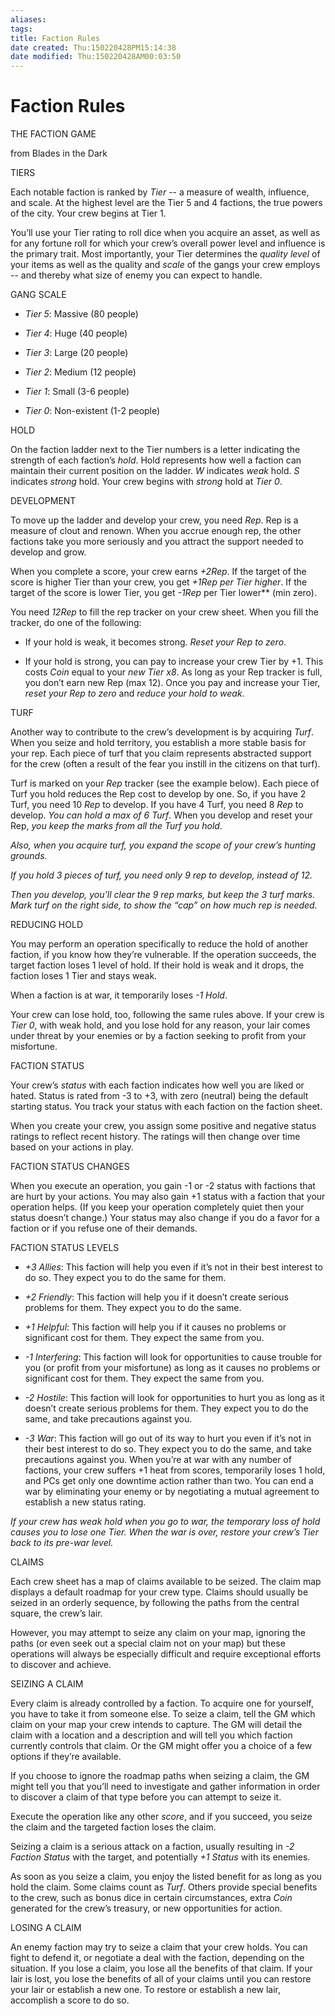 ```yaml
---
aliases: 
tags: 
title: Faction Rules
date created: Thu:150220428PM15:14:38
date modified: Thu:150220428AM00:03:50
---
```

# Faction Rules
THE FACTION GAME

from Blades in the Dark

  

TIERS

 Each notable faction is ranked by _Tier_ -- a measure of wealth, influence, and scale. At the highest level are the Tier 5 and 4 factions, the true powers of the city. Your crew begins at Tier 1.

 You’ll use your Tier rating to roll dice when you acquire an asset, as well as for any fortune roll for which your crew’s overall power level and influence is the primary trait. Most importantly, your Tier determines the _quality level_ of your items as well as the quality and _scale_ of the gangs your crew employs -- and thereby what size of enemy you can expect to handle.

  

GANG SCALE

* _Tier 5_: Massive (80 people)

* _Tier 4_: Huge (40 people)

* _Tier 3_: Large (20 people)

* _Tier 2_: Medium (12 people)

* _Tier 1_: Small (3-6 people)

* _Tier 0_: Non-existent (1-2 people)

  

HOLD

 On the faction ladder next to the Tier numbers is a letter indicating the strength of each faction’s _hold_. Hold represents how well a faction can maintain their current position on the ladder. _W_ indicates _weak_ hold. _S_ indicates _strong_ hold. Your crew begins with _strong_ hold at _Tier 0_.

  

DEVELOPMENT

 To move up the ladder and develop your crew, you need _Rep_. Rep is a measure of clout and renown. When you accrue enough rep, the other factions take you more seriously and you attract the support needed to develop and grow.

 When you complete a score, your crew earns _+2Rep_. If the target of the score is higher Tier than your crew, you get _+1Rep per Tier higher_. If the target of the score is lower Tier, you get _-1Rep_ per Tier lower** (min zero).

  

 You need _12Rep_ to fill the rep tracker on your crew sheet. When you fill the tracker, do one of the following:

* If your hold is weak, it becomes strong. _Reset your Rep to zero_.

* If your hold is strong, you can pay to increase your crew Tier by +1. This costs _Coin_ equal to your _new Tier x8_. As long as your Rep tracker is full, you don’t earn new Rep (max 12). Once you pay and increase your Tier, _reset your Rep to zero_ and _reduce your hold to weak_.

  

TURF

 Another way to contribute to the crew’s development is by acquiring _Turf_. When you seize and hold territory, you establish a more stable basis for your rep. Each piece of turf that you claim represents abstracted support for the crew (often a result of the fear you instill in the citizens on that turf).

 Turf is marked on your _Rep_ tracker (see the example below). Each piece of Turf you hold reduces the Rep cost to develop by one. So, if you have 2 Turf, you need 10 _Rep_ to develop. If you have 4 Turf, you need 8 _Rep_ to develop. _You can hold a max of 6 Turf_. When you develop and reset your Rep, _you keep the marks from all the Turf you hold_.

 _Also, when you acquire turf, you expand the scope of your crew’s hunting grounds._

  

_If you hold 3 pieces of turf, you need only 9 rep to develop, instead of 12._

_Then you develop, you’ll clear the 9 rep marks, but keep the 3 turf marks. Mark turf on the right side, to show the “cap” on how much rep is needed._

  

REDUCING HOLD

 You may perform an operation specifically to reduce the hold of another faction, if you know how they’re vulnerable. If the operation succeeds, the target faction loses 1 level of hold. If their hold is weak and it drops, the faction loses 1 Tier and stays weak.

 When a faction is at war, it temporarily loses _-1 Hold_.

 Your crew can lose hold, too, following the same rules above. If your crew is _Tier 0_, with weak hold, and you lose hold for any reason, your lair comes under threat by your enemies or by a faction seeking to profit from your misfortune.

  

FACTION STATUS

Your crew’s _status_ with each faction indicates how well you are liked or hated. Status is rated from -3 to +3, with zero (neutral) being the default starting status. You track your status with each faction on the faction sheet.

 When you create your crew, you assign some positive and negative status ratings to reflect recent history. The ratings will then change over time based on your actions in play.

  

FACTION STATUS CHANGES

 When you execute an operation, you gain -1 or -2 status with factions that are hurt by your actions. You may also gain +1 status with a faction that your operation helps. (If you keep your operation completely quiet then your status doesn’t change.) Your status may also change if you do a favor for a faction or if you refuse one of their demands.

  

FACTION STATUS LEVELS

* _+3 Allies_: This faction will help you even if it’s not in their best interest to do so. They expect you to do the same for them.

* _+2 Friendly_: This faction will help you if it doesn’t create serious problems for them. They expect you to do the same.

* _+1 Helpful_: This faction will help you if it causes no problems or significant cost for them. They expect the same from you.

* _-1 Interfering_: This faction will look for opportunities to cause trouble for you (or profit from your misfortune) as long as it causes no problems or significant cost for them. They expect the same from you.

* _-2 Hostile_: This faction will look for opportunities to hurt you as long as it doesn’t create serious problems for them. They expect you to do the same, and take precautions against you.

* _-3 War_: This faction will go out of its way to hurt you even if it’s not in their best interest to do so. They expect you to do the same, and take precautions against you. When you’re at war with any number of factions, your crew suffers +1 heat from scores, temporarily loses 1 hold, and PCs get only one downtime action rather than two. You can end a war by eliminating your enemy or by negotiating a mutual agreement to establish a new status rating.

  

_If your crew has weak hold when you go to war, the temporary loss of hold causes you to lose one Tier. When the war is over, restore your crew’s Tier back to its pre-war level._

  

CLAIMS

 Each crew sheet has a map of claims available to be seized. The claim map displays a default roadmap for your crew type. Claims should usually be seized in an orderly sequence, by following the paths from the central square, the crew’s lair.

 However, you may attempt to seize any claim on your map, ignoring the paths (or even seek out a special claim not on your map) but these operations will always be especially difficult and require exceptional efforts to discover and achieve.

  

SEIZING A CLAIM

 Every claim is already controlled by a faction. To acquire one for yourself, you have to take it from someone else. To seize a claim, tell the GM which claim on your map your crew intends to capture. The GM will detail the claim with a location and a description and will tell you which faction currently controls that claim. Or the GM might offer you a choice of a few options if they’re available.

 If you choose to ignore the roadmap paths when seizing a claim, the GM might tell you that you’ll need to investigate and gather information in order to discover a claim of that type before you can attempt to seize it.

 Execute the operation like any other _score_, and if you succeed, you seize the claim and the targeted faction loses the claim.

 Seizing a claim is a serious attack on a faction, usually resulting in _-2 Faction Status_ with the target, and potentially _+1 Status_ with its enemies.

 As soon as you seize a claim, you enjoy the listed benefit for as long as you hold the claim. Some claims count as _Turf_. Others provide special benefits to the crew, such as bonus dice in certain circumstances, extra _Coin_ generated for the crew’s treasury, or new opportunities for action.

  

LOSING A CLAIM

 An enemy faction may try to seize a claim that your crew holds. You can fight to defend it, or negotiate a deal with the faction, depending on the situation. If you lose a claim, you lose all the benefits of that claim. If your lair is lost, you lose the benefits of all of your claims until you can restore your lair or establish a new one. To restore or establish a new lair, accomplish a score to do so.
